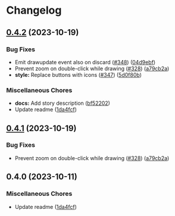 # Changelog

## [0.4.2](https://github.com/EOX-A/EOxElements/compare/drawtools-v0.4.1...drawtools-v0.4.2) (2023-10-19)

### Bug Fixes

- Emit drawupdate event also on discard ([#348](https://github.com/EOX-A/EOxElements/issues/348)) ([04d9ebf](https://github.com/EOX-A/EOxElements/commit/04d9ebf1f086f38a2d1b6d08387142ce5651a0f0))
- Prevent zoom on double-click while drawing ([#328](https://github.com/EOX-A/EOxElements/issues/328)) ([a79cb2a](https://github.com/EOX-A/EOxElements/commit/a79cb2a16959f5d43469ae0134402f79ee9c3a3c))
- **style:** Replace buttons with icons ([#347](https://github.com/EOX-A/EOxElements/issues/347)) ([5d0f80b](https://github.com/EOX-A/EOxElements/commit/5d0f80b5806e55e302bcc44c37f10e0088b5842d))

### Miscellaneous Chores

- **docs:** Add story description ([bf52202](https://github.com/EOX-A/EOxElements/commit/bf522028075a7861c82cba02ce9838edec735ae4))
- Update readme ([1da4fcf](https://github.com/EOX-A/EOxElements/commit/1da4fcf655ddfc769035d680f93940629f7eabc3))

## [0.4.1](https://github.com/EOX-A/EOxElements/compare/drawtools-v0.4.0...drawtools-v0.4.1) (2023-10-19)

### Bug Fixes

- Prevent zoom on double-click while drawing ([#328](https://github.com/EOX-A/EOxElements/issues/328)) ([a79cb2a](https://github.com/EOX-A/EOxElements/commit/a79cb2a16959f5d43469ae0134402f79ee9c3a3c))

## 0.4.0 (2023-10-11)

### Miscellaneous Chores

- Update readme ([1da4fcf](https://github.com/EOX-A/EOxElements/commit/1da4fcf655ddfc769035d680f93940629f7eabc3))
